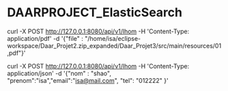 # DAARPROJECT_ElasticSearch




curl -X POST http://127.0.0.1:8080/api/v1/lhom -H 'Content-Type: application/pdf' -d '{"file" : "/home/isa/eclipse-workspace/Daar_Projet2.zip_expanded/Daar_Projet3/src/main/resources/01,pdf"}'



 
curl -X POST http://127.0.0.1:8080/api/v1/lhom -H 'Content-Type: application/json' -d '{"nom" : "shao", "prenom":"isa","email":"isa@mail.com", "tel": "012222" }'




